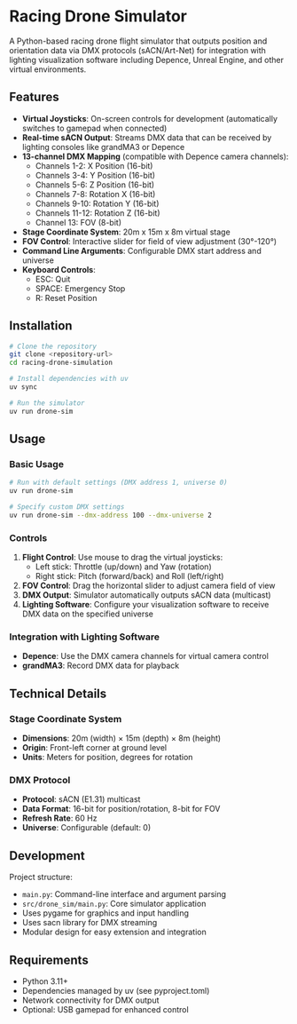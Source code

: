 # Racing Drone Simulator

A Python-based racing drone flight simulator that outputs position and orientation data via DMX protocols (sACN/Art-Net) for integration with lighting visualization software including Depence, Unreal Engine, and other virtual environments.

## Features

- **Virtual Joysticks**: On-screen controls for development (automatically switches to gamepad when connected)
- **Real-time sACN Output**: Streams DMX data that can be received by lighting consoles like grandMA3 or Depence
- **13-channel DMX Mapping** (compatible with Depence camera channels):
  - Channels 1-2: X Position (16-bit)
  - Channels 3-4: Y Position (16-bit)
  - Channels 5-6: Z Position (16-bit)
  - Channels 7-8: Rotation X (16-bit)
  - Channels 9-10: Rotation Y (16-bit)
  - Channels 11-12: Rotation Z (16-bit)
  - Channel 13: FOV (8-bit)
- **Stage Coordinate System**: 20m x 15m x 8m virtual stage
- **FOV Control**: Interactive slider for field of view adjustment (30°-120°)
- **Command Line Arguments**: Configurable DMX start address and universe
- **Keyboard Controls**:
  - ESC: Quit
  - SPACE: Emergency Stop
  - R: Reset Position

## Installation

```bash
# Clone the repository
git clone <repository-url>
cd racing-drone-simulation

# Install dependencies with uv
uv sync

# Run the simulator
uv run drone-sim
```

## Usage

### Basic Usage
```bash
# Run with default settings (DMX address 1, universe 0)
uv run drone-sim

# Specify custom DMX settings
uv run drone-sim --dmx-address 100 --dmx-universe 2
```

### Controls
1. **Flight Control**: Use mouse to drag the virtual joysticks:
   - Left stick: Throttle (up/down) and Yaw (rotation)
   - Right stick: Pitch (forward/back) and Roll (left/right)
2. **FOV Control**: Drag the horizontal slider to adjust camera field of view
3. **DMX Output**: Simulator automatically outputs sACN data (multicast)
4. **Lighting Software**: Configure your visualization software to receive DMX data on the specified universe

### Integration with Lighting Software
- **Depence**: Use the DMX camera channels for virtual camera control
- **grandMA3**: Record DMX data for playback

## Technical Details

### Stage Coordinate System
- **Dimensions**: 20m (width) × 15m (depth) × 8m (height)
- **Origin**: Front-left corner at ground level
- **Units**: Meters for position, degrees for rotation

### DMX Protocol
- **Protocol**: sACN (E1.31) multicast
- **Data Format**: 16-bit for position/rotation, 8-bit for FOV
- **Refresh Rate**: 60 Hz
- **Universe**: Configurable (default: 0)

## Development

Project structure:
- `main.py`: Command-line interface and argument parsing
- `src/drone_sim/main.py`: Core simulator application
- Uses pygame for graphics and input handling
- Uses sacn library for DMX streaming
- Modular design for easy extension and integration

## Requirements

- Python 3.11+
- Dependencies managed by uv (see pyproject.toml)
- Network connectivity for DMX output
- Optional: USB gamepad for enhanced control

